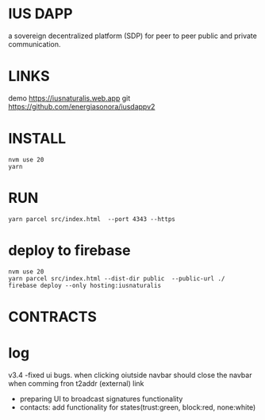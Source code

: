 # IUS DAPP

a sovereign decentralized platform (SDP) for peer to peer  public and private communication.

# LINKS
demo https://iusnaturalis.web.app
git https://github.com/energiasonora/iusdappv2


# INSTALL
```
nvm use 20
yarn                              
```

# RUN
```
yarn parcel src/index.html  --port 4343 --https
```
 

# deploy to firebase

```
nvm use 20
yarn parcel src/index.html --dist-dir public  --public-url ./
firebase deploy --only hosting:iusnaturalis
```


# CONTRACTS
<!-- testnet v5 0x70F0B5fa20C296703fe101f294913cd1B6cCE053 -->

# log
v3.4
-fixed ui bugs. when clicking oiutside navbar should close the navbar when comming fron t2addr (external) link 
- preparing UI to broadcast signatures functionality
- contacts: add functionality for states(trust:green, block:red, none:white)